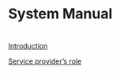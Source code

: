 # **System Manual**
#
[Introduction](system-manual/introduction.md)

[Service provider’s role](system-manual/service-provider-role.md)
